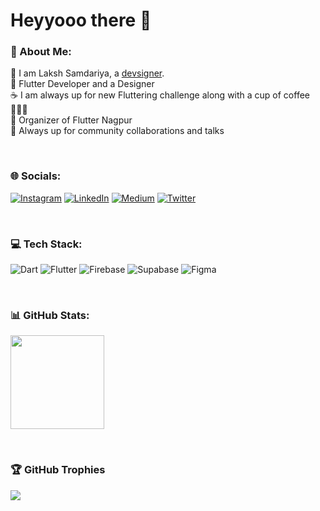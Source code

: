 # Heyyooo there 👋

### 💫 About Me:
💙 I am Laksh Samdariya, a [devsigner](https://laksh-devsigner.web.app). <br>
💬 Flutter Developer and a Designer <br>
☕️ I am always up for new Fluttering challenge along with a cup of coffee 👨🏻‍💻 <br>
🥳 Organizer of Flutter Nagpur  <br>
🤝 Always up for community collaborations and talks <br>

<br>

### 🌐 Socials:
[![Instagram](https://img.shields.io/badge/Instagram-%23E4405F.svg?logo=Instagram&logoColor=white)](https://instagram.com/laksh.samdariya) [![LinkedIn](https://img.shields.io/badge/LinkedIn-%230077B5.svg?logo=linkedin&logoColor=white)](https://linkedin.com/in/laksh-samdariya-37442b201) [![Medium](https://img.shields.io/badge/Medium-12100E?logo=medium&logoColor=white)](https://medium.com/@lakshsamdariya) [![Twitter](https://img.shields.io/badge/Twitter-12100E?logo=twitter&logoColor=white)](https://twitter.com/laksh_devsigner)

<br>

### 💻 Tech Stack:
![Dart](https://img.shields.io/badge/dart-%230175C2.svg?style=flat&logo=dart&logoColor=white) ![Flutter](https://img.shields.io/badge/Flutter-%2302569B.svg?style=flat&logo=Flutter&logoColor=white) ![Firebase](https://img.shields.io/badge/firebase-%23039BE5.svg?style=flat&logo=firebase) ![Supabase](https://img.shields.io/badge/Supabase-3ECF8E?style=flat&logo=supabase&logoColor=white) ![Figma](https://img.shields.io/badge/Figma-red?style=flat&logo=Figma&logoColor=white) 

 
<br>

### 📊 GitHub Stats:
<!--
<img src="https://github-readme-stats-laksh29.vercel.app/api?username=laksh29&theme=radical&hide_border=false&include_all_commits=true&count_private=true" height=150px>  
-->
<img src="https://github-readme-streak-stats.herokuapp.com/?user=laksh29&hide_border=true" height=150px><br/>


<br>

### 🏆 GitHub Trophies
<img src="https://github-trophies.vercel.app/?username=laksh29&no-frame=false&no-bg=false&margin-w=4"/>



<!--
Here are some ideas to get you started:

- 🔭 I’m currently working on: 
- 🌱 I’m currently learning: 
- 👯 I’m looking to collaborate on: 
- 🤔 I’m looking for help with: 
- 💬 Ask me about: 
- 📫 How to reach me: 
- 😄 Pronouns: 
- ⚡ Fun fact: 
-->
